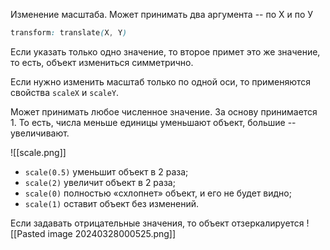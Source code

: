 Изменение масштаба. Может принимать два аргумента -- по Х и по У

```css
transform: translate(X, Y)
```

Если указать только одно значение, то второе примет это же значение, то есть, объект измениться симметрично.

Если нужно изменить масштаб только по одной оси, то применяются свойства `scaleX` и `scaleY`.

Может принимать любое численное значение. За основу принимается 1. То есть, числа меньше единицы уменьшают объект, большие -- увеличивают.

![[scale.png]]

- `scale(0.5)` уменьшит объект в 2 раза;
- `scale(2)` увеличит объект в 2 раза;
- `scale(0)` полностью «схлопнет» объект, и его не будет видно;
- `scale(1)` оставит объект без изменений.

Если задавать отрицательные значения, то объект отзеркалируется
![[Pasted image 20240328000525.png]]
